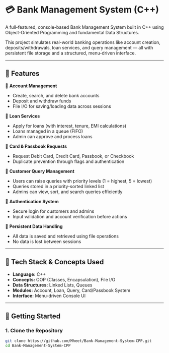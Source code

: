 # 💳 Bank Management System (C++)

A full-featured, console-based Bank Management System built in C++ using Object-Oriented Programming and fundamental Data Structures.

This project simulates real-world banking operations like account creation, deposits/withdrawals, loan services, and query management — all with persistent file storage and a structured, menu-driven interface.

---

## 🧰 Features

🔐 **Account Management**  
- Create, search, and delete bank accounts  
- Deposit and withdraw funds  
- File I/O for saving/loading data across sessions

💸 **Loan Services**  
- Apply for loans (with interest, tenure, EMI calculations)  
- Loans managed in a queue (FIFO)  
- Admin can approve and process loans

📄 **Card & Passbook Requests**  
- Request Debit Card, Credit Card, Passbook, or Checkbook  
- Duplicate prevention through flags and authentication

📝 **Customer Query Management**  
- Users can raise queries with priority levels (1 = highest, 5 = lowest)  
- Queries stored in a priority-sorted linked list  
- Admins can view, sort, and search queries efficiently

🧾 **Authentication System**  
- Secure login for customers and admins  
- Input validation and account verification before actions

📂 **Persistent Data Handling**  
- All data is saved and retrieved using file operations  
- No data is lost between sessions

---

## 🔧 Tech Stack & Concepts Used

- **Language:** C++  
- **Concepts:** OOP (Classes, Encapsulation), File I/O  
- **Data Structures:** Linked Lists, Queues  
- **Modules:** Account, Loan, Query, Card/Passbook System  
- **Interface:** Menu-driven Console UI

---


## 🚀 Getting Started

### 1. Clone the Repository
```bash
git clone https://github.com/Mheet/Bank-Management-System-CPP.git
cd Bank-Management-System-CPP
